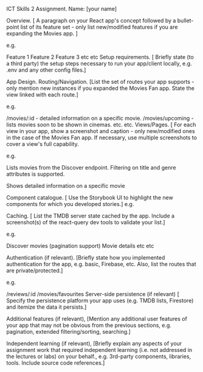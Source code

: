 ICT Skills 2 Assignment.
Name: [your name]

Overview.
[ A paragraph on your React app's concept followed by a bullet-point list of its feature set - only list new/modified features if you are expanding the Movies app. ]

e.g.

Feature 1
Feature 2
Feature 3
etc
etc
Setup requirements.
[ Briefly state (to a third party) the setup steps necessary to run your app/client locally, e.g. .env and any other config files.]

App Design.
Routing/Navigation.
[List the set of routes your app supports - only mention new instances if you expanded the Movies Fan app. State the view linked with each route.]

e.g.

/movies/:id - detailed information on a specific movie.
/movies/upcoming - lists movies soon to be shown in cinemas.
etc.
etc.
Views/Pages.
[ For each view in your app, show a screenshot and caption - only new/modified ones in the case of the Movies Fan app. If necessary, use multiple screenshots to cover a view's full capability.

e.g.

Lists movies from the Discover endpoint. Filtering on title and genre attributes is supported.





Shows detailed information on a specific movie



Component catalogue.
[ Use the Storybook UI to highlight the new components for which you developed stories.] e.g.



Caching.
[ List the TMDB server state cached by the app. Include a screenshot(s) of the react-query dev tools to validate your list.]

e.g.

Discover movies (pagination support)
Movie details
etc
etc


Authentication (if relevant).
[Briefly state how you implemented authentication for the app, e.g. basic, Firebase, etc. Also, list the routes that are private/protected.]

e.g.

/reviews/:id
/movies/favourites
Server-side persistence (if relevant)
[ Specify the persistence platform your app uses (e.g. TMDB lists, Firestore) and itemize the data it persists.]

Additional features (if relevant),
[Mention any additional user features of your app that may not be obvious from the previous sections, e.g. pagination, extended filtering/sorting, searching.]

Independent learning (if relevant),
[Briefly explain any aspects of your assignment work that required independent learning (i.e. not addressed in the lectures or labs) on your behalf., e.g. 3rd-party components, libraries, tools. Include source code references.]
